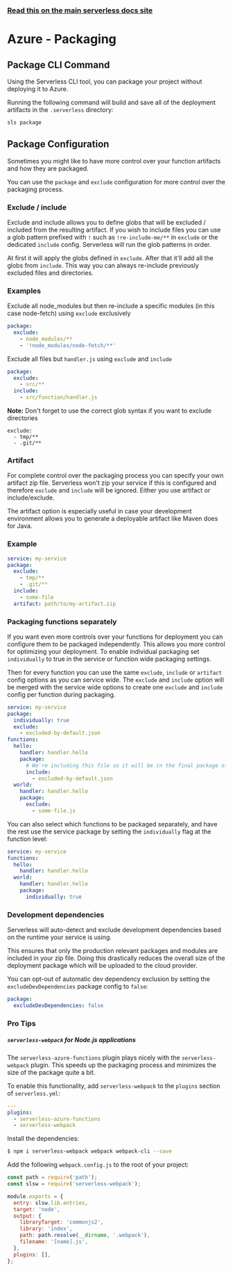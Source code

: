 <!--
title: Serverless Framework Guide - Azure Functions Guide - Packaging
menuText: Packaging
menuOrder: 11
description: How the Serverless Framework packages your Azure Functions and other available options
layout: Doc
-->

<!-- DOCS-SITE-LINK:START automatically generated  -->

### [Read this on the main serverless docs site](https://www.serverless.com/framework/docs/providers/azure/guide/packaging)

<!-- DOCS-SITE-LINK:END -->

# Azure - Packaging

## Package CLI Command

Using the Serverless CLI tool, you can package your project without deploying it to Azure.

Running the following command will build and save all of the deployment artifacts in the `.serverless` directory:

```bash
sls package
```

## Package Configuration

Sometimes you might like to have more control over your function artifacts and how they are packaged.

You can use the `package` and `exclude` configuration for more control over the packaging process.

### Exclude / include

Exclude and include allows you to define globs that will be excluded / included from the resulting artifact. If you wish to include files you can use a glob pattern prefixed with `!` such as `!re-include-me/**` in `exclude` or the dedicated `include` config. Serverless will run the glob patterns in order.

At first it will apply the globs defined in `exclude`. After that it'll add all the globs from `include`. This way you can always re-include previously excluded files and directories.

### Examples

Exclude all node_modules but then re-include a specific modules (in this case node-fetch) using `exclude` exclusively

```yml
package:
  exclude:
    - node_modules/**
    - '!node_modules/node-fetch/**'
```

Exclude all files but `handler.js` using `exclude` and `include`

```yml
package:
  exclude:
    - src/**
  include:
    - src/function/handler.js
```

**Note:** Don't forget to use the correct glob syntax if you want to exclude
directories

```
exclude:
  - tmp/**
  - .git/**
```

### Artifact

For complete control over the packaging process you can specify your own artifact zip file. Serverless won't zip your service if this is configured and therefore `exclude` and `include` will be ignored. Either you use artifact or include/exclude.

The artifact option is especially useful in case your development environment allows you to generate a deployable artifact like Maven does for Java.

### Example

```yml
service: my-service
package:
  exclude:
    - tmp/**
    - .git/**
  include:
    - some-file
  artifact: path/to/my-artifact.zip
```

### Packaging functions separately

If you want even more controls over your functions for deployment you can configure them to be packaged independently. This allows you more control for optimizing your deployment. To enable individual packaging set `individually` to true in the service or function wide packaging settings.

Then for every function you can use the same `exclude`, `include` or `artifact` config options as you can service wide. The `exclude` and `include` option will be merged with the service wide options to create one `exclude` and `include` config per function during packaging.

```yml
service: my-service
package:
  individually: true
  exclude:
    - excluded-by-default.json
functions:
  hello:
    handler: handler.hello
    package:
      # We're including this file so it will be in the final package of this function only
      include:
        - excluded-by-default.json
  world:
    handler: handler.hello
    package:
      exclude:
        - some-file.js
```

You can also select which functions to be packaged separately, and have the rest use the service package by setting the `individually` flag at the function level:

```yml
service: my-service
functions:
  hello:
    handler: handler.hello
  world:
    handler: handler.hello
    package:
      individually: true
```

### Development dependencies

Serverless will auto-detect and exclude development dependencies based on the runtime your service is using.

This ensures that only the production relevant packages and modules are included in your zip file. Doing this drastically reduces the overall size of the deployment package which will be uploaded to the cloud provider.

You can opt-out of automatic dev dependency exclusion by setting the `excludeDevDependencies` package config to `false`:

```yml
package:
  excludeDevDependencies: false
```

### Pro Tips

##### `serverless-webpack` for Node.js applications

The `serverless-azure-functions` plugin plays nicely with the `serverless-webpack` plugin. This speeds up the packaging process and minimizes the size of the package quite a bit.

To enable this functionality, add `serverless-webpack` to the `plugins` section of `serverless.yml`:

```yaml
---
plugins:
  - serverless-azure-functions
  - serverless-webpack
```

Install the dependencies:

```bash
$ npm i serverless-webpack webpack webpack-cli --save
```

Add the following `webpack.config.js` to the root of your project:

```javascript
const path = require('path');
const slsw = require('serverless-webpack');

module.exports = {
  entry: slsw.lib.entries,
  target: 'node',
  output: {
    libraryTarget: 'commonjs2',
    library: 'index',
    path: path.resolve(__dirname, '.webpack'),
    filename: '[name].js',
  },
  plugins: [],
};
```
